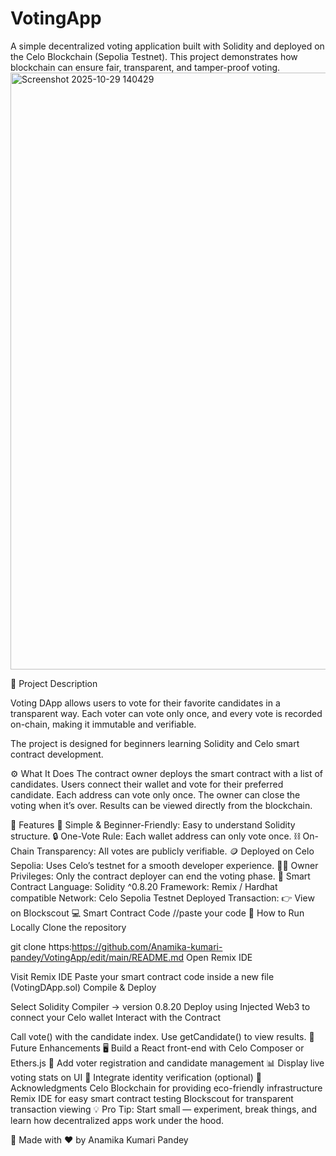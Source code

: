 # VotingApp
A simple decentralized voting application built with Solidity and deployed on the Celo Blockchain (Sepolia Testnet).
This project demonstrates how blockchain can ensure fair, transparent, and tamper-proof voting.
<img width="1896" height="955" alt="Screenshot 2025-10-29 140429" src="https://github.com/user-attachments/assets/95e57694-db25-45a9-b091-3a7d820dc020" />

📜 Project Description

Voting DApp allows users to vote for their favorite candidates in a transparent way.
Each voter can vote only once, and every vote is recorded on-chain, making it immutable and verifiable.

The project is designed for beginners learning Solidity and Celo smart contract development.


⚙️ What It Does
The contract owner deploys the smart contract with a list of candidates.
Users connect their wallet and vote for their preferred candidate.
Each address can vote only once.
The owner can close the voting when it’s over.
Results can be viewed directly from the blockchain.

🌟 Features
🧠 Simple & Beginner-Friendly: Easy to understand Solidity structure.
🔒 One-Vote Rule: Each wallet address can only vote once.
⛓️ On-Chain Transparency: All votes are publicly verifiable.
🪙 Deployed on Celo Sepolia: Uses Celo’s testnet for a smooth developer experience.
👨‍💼 Owner Privileges: Only the contract deployer can end the voting phase.
📄 Smart Contract
Language: Solidity ^0.8.20
Framework: Remix / Hardhat compatible
Network: Celo Sepolia Testnet
Deployed Transaction:
👉 View on Blockscout
💻 Smart Contract Code
//paste your code
🚀 How to Run Locally
Clone the repository

git clone https:https://github.com/Anamika-kumari-pandey/VotingApp/edit/main/README.md
Open Remix IDE

Visit Remix IDE
Paste your smart contract code inside a new file (VotingDApp.sol)
Compile & Deploy

Select Solidity Compiler → version 0.8.20
Deploy using Injected Web3 to connect your Celo wallet
Interact with the Contract

Call vote() with the candidate index.
Use getCandidate() to view results.
🧩 Future Enhancements
🖥️ Build a React front-end with Celo Composer or Ethers.js
🧾 Add voter registration and candidate management
📊 Display live voting stats on UI
🔐 Integrate identity verification (optional)
🙌 Acknowledgments
Celo Blockchain for providing eco-friendly infrastructure
Remix IDE for easy smart contract testing
Blockscout for transparent transaction viewing
💡 Pro Tip: Start small — experiment, break things, and learn how decentralized apps work under the hood.

🧠 Made with ❤️ by Anamika Kumari Pandey
